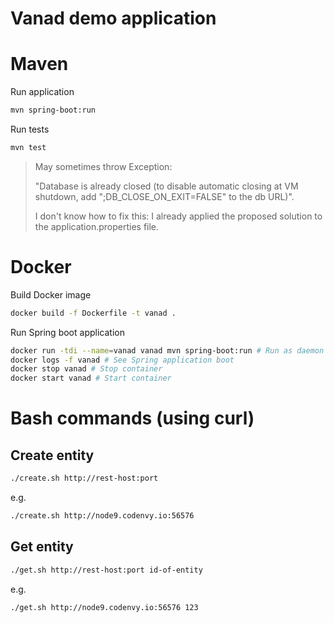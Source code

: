# Vanad demo application

# Maven
Run application
```bash
mvn spring-boot:run
```
Run tests
```bash
mvn test
```
> May sometimes throw Exception:
>
> "Database is already closed (to disable automatic closing at VM shutdown, add ";DB_CLOSE_ON_EXIT=FALSE" to the db URL)".
>
> I don't know how to fix this: I already applied the proposed solution to the application.properties file.

# Docker
Build Docker image
```bash
docker build -f Dockerfile -t vanad .
```

Run Spring boot application
```bash
docker run -tdi --name=vanad vanad mvn spring-boot:run # Run as daemon
docker logs -f vanad # See Spring application boot
docker stop vanad # Stop container
docker start vanad # Start container
```

# Bash commands (using curl)
## Create entity
```bash
./create.sh http://rest-host:port
```
e.g.
```bash
./create.sh http://node9.codenvy.io:56576
```

## Get entity
```bash
./get.sh http://rest-host:port id-of-entity
```
e.g.
```bash
./get.sh http://node9.codenvy.io:56576 123
```
